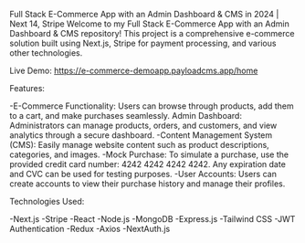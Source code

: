 Full Stack E-Commerce App with an Admin Dashboard & CMS in 2024 | Next 14, Stripe
Welcome to my Full Stack E-Commerce App with an Admin Dashboard & CMS repository! This project is a comprehensive e-commerce solution built using Next.js, Stripe for payment processing, and various other technologies.

Live Demo: https://e-commerce-demoapp.payloadcms.app/home

Features:

-E-Commerce Functionality: Users can browse through products, add them to a cart, and make purchases seamlessly.
Admin Dashboard: Administrators can manage products, orders, and customers, and view analytics through a secure dashboard.
-Content Management System (CMS): Easily manage website content such as product descriptions, categories, and images.
-Mock Purchase: To simulate a purchase, use the provided credit card number: 4242 4242 4242 4242. Any expiration date and CVC can be used for testing purposes.
-User Accounts: Users can create accounts to view their purchase history and manage their profiles.

Technologies Used:

-Next.js
-Stripe
-React
-Node.js
-MongoDB
-Express.js
-Tailwind CSS 
-JWT Authentication
-Redux
-Axios
-NextAuth.js 
